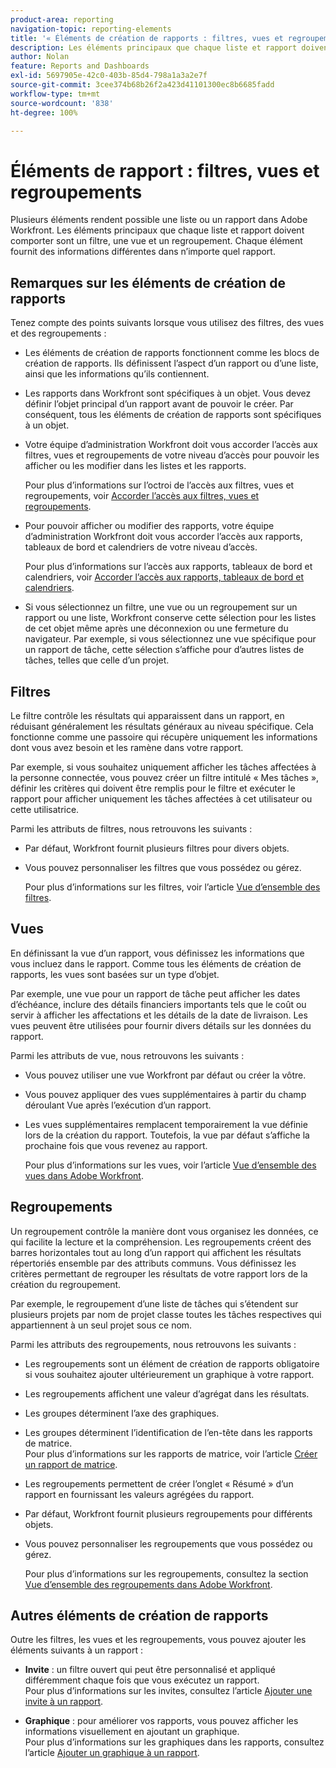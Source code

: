 ```yaml
---
product-area: reporting
navigation-topic: reporting-elements
title: '« Éléments de création de rapports : filtres, vues et regroupements »'
description: Les éléments principaux que chaque liste et rapport doivent avoir dans Workfront sont un filtre, une vue et un regroupement. Chaque élément fournit des informations différentes dans n’importe quel rapport.
author: Nolan
feature: Reports and Dashboards
exl-id: 5697905e-42c0-403b-85d4-798a1a3a2e7f
source-git-commit: 3cee374b68b26f2a423d41101300ec8b6685fadd
workflow-type: tm+mt
source-wordcount: '838'
ht-degree: 100%

---
```


# Éléments de rapport : filtres, vues et regroupements

<!-- Audited: 11/2024 -->

<!--AL: Add information here about all the different kinds of FVGs: in reports, in lists, beta, etc // OR: this article should be a high-level overview of reporting elements. Then, each type of element should have:</p>
<p>- overview for Filters</p>
<p>- create a filter</p>
<p>- share a filter</p>
<p>ALL in Reporting elements but the Shared ones should be linked to Basics> Sharing; some of the articles in the Basics> Navigation> Use lists might beed to link here as well-->

Plusieurs éléments rendent possible une liste ou un rapport dans Adobe Workfront. Les éléments principaux que chaque liste et rapport doivent comporter sont un filtre, une vue et un regroupement. Chaque élément fournit des informations différentes dans n’importe quel rapport.

## Remarques sur les éléments de création de rapports

Tenez compte des points suivants lorsque vous utilisez des filtres, des vues et des regroupements :

* Les éléments de création de rapports fonctionnent comme les blocs de création de rapports. Ils définissent l’aspect d’un rapport ou d’une liste, ainsi que les informations qu’ils contiennent.
* Les rapports dans Workfront sont spécifiques à un objet. Vous devez définir l’objet principal d’un rapport avant de pouvoir le créer. Par conséquent, tous les éléments de création de rapports sont spécifiques à un objet.
* Votre équipe d’administration Workfront doit vous accorder l’accès aux filtres, vues et regroupements de votre niveau d’accès pour pouvoir les afficher ou les modifier dans les listes et les rapports.

  Pour plus d’informations sur l’octroi de l’accès aux filtres, vues et regroupements, voir [Accorder l’accès aux filtres, vues et regroupements](../../../administration-and-setup/add-users/configure-and-grant-access/grant-access-fvg.md).

* Pour pouvoir afficher ou modifier des rapports, votre équipe d’administration Workfront doit vous accorder l’accès aux rapports, tableaux de bord et calendriers de votre niveau d’accès.

  Pour plus d’informations sur l’accès aux rapports, tableaux de bord et calendriers, voir [Accorder l’accès aux rapports, tableaux de bord et calendriers](../../../administration-and-setup/add-users/configure-and-grant-access/grant-access-reports-dashboards-calendars.md).

* Si vous sélectionnez un filtre, une vue ou un regroupement sur un rapport ou une liste, Workfront conserve cette sélection pour les listes de cet objet même après une déconnexion ou une fermeture du navigateur. Par exemple, si vous sélectionnez une vue spécifique pour un rapport de tâche, cette sélection s’affiche pour d’autres listes de tâches, telles que celle d’un projet.

## Filtres

Le filtre contrôle les résultats qui apparaissent dans un rapport, en réduisant généralement les résultats généraux au niveau spécifique. Cela fonctionne comme une passoire qui récupère uniquement les informations dont vous avez besoin et les ramène dans votre rapport.

Par exemple, si vous souhaitez uniquement afficher les tâches affectées à la personne connectée, vous pouvez créer un filtre intitulé « Mes tâches », définir les critères qui doivent être remplis pour le filtre et exécuter le rapport pour afficher uniquement les tâches affectées à cet utilisateur ou cette utilisatrice.

Parmi les attributs de filtres, nous retrouvons les suivants :

* Par défaut, Workfront fournit plusieurs filtres pour divers objets.
* Vous pouvez personnaliser les filtres que vous possédez ou gérez.

  Pour plus d’informations sur les filtres, voir l’article [Vue d’ensemble des filtres](../../../reports-and-dashboards/reports/reporting-elements/filters-overview.md).

## Vues

En définissant la vue d’un rapport, vous définissez les informations que vous incluez dans le rapport. Comme tous les éléments de création de rapports, les vues sont basées sur un type d’objet.

Par exemple, une vue pour un rapport de tâche peut afficher les dates d’échéance, inclure des détails financiers importants tels que le coût ou servir à afficher les affectations et les détails de la date de livraison. Les vues peuvent être utilisées pour fournir divers détails sur les données du rapport.

Parmi les attributs de vue, nous retrouvons les suivants :

* Vous pouvez utiliser une vue Workfront par défaut ou créer la vôtre.
* Vous pouvez appliquer des vues supplémentaires à partir du champ déroulant Vue après l’exécution d’un rapport.
* Les vues supplémentaires remplacent temporairement la vue définie lors de la création du rapport. Toutefois, la vue par défaut s’affiche la prochaine fois que vous revenez au rapport.

  Pour plus d’informations sur les vues, voir l’article [Vue d’ensemble des vues dans Adobe Workfront](../../../reports-and-dashboards/reports/reporting-elements/views-overview.md).

## Regroupements

Un regroupement contrôle la manière dont vous organisez les données, ce qui facilite la lecture et la compréhension. Les regroupements créent des barres horizontales tout au long d’un rapport qui affichent les résultats répertoriés ensemble par des attributs communs. Vous définissez les critères permettant de regrouper les résultats de votre rapport lors de la création du regroupement.

Par exemple, le regroupement d’une liste de tâches qui s’étendent sur plusieurs projets par nom de projet classe toutes les tâches respectives qui appartiennent à un seul projet sous ce nom.

Parmi les attributs des regroupements, nous retrouvons les suivants :

* Les regroupements sont un élément de création de rapports obligatoire si vous souhaitez ajouter ultérieurement un graphique à votre rapport.
* Les regroupements affichent une valeur d’agrégat dans les résultats.
* Les groupes déterminent l’axe des graphiques.
* Les groupes déterminent l’identification de l’en-tête dans les rapports de matrice.\
  Pour plus d’informations sur les rapports de matrice, voir l’article [Créer un rapport de matrice](../../../reports-and-dashboards/reports/creating-and-managing-reports/create-matrix-report.md).

* Les regroupements permettent de créer l’onglet « Résumé » d’un rapport en fournissant les valeurs agrégées du rapport.
* Par défaut, Workfront fournit plusieurs regroupements pour différents objets.
* Vous pouvez personnaliser les regroupements que vous possédez ou gérez.

  Pour plus d’informations sur les regroupements, consultez la section [Vue d’ensemble des regroupements dans Adobe Workfront](../../../reports-and-dashboards/reports/reporting-elements/groupings-overview.md).

## Autres éléments de création de rapports

Outre les filtres, les vues et les regroupements, vous pouvez ajouter les éléments suivants à un rapport :

* **Invite** : un filtre ouvert qui peut être personnalisé et appliqué différemment chaque fois que vous exécutez un rapport.\
  Pour plus d’informations sur les invites, consultez l’article [Ajouter une invite à un rapport](../../../reports-and-dashboards/reports/creating-and-managing-reports/add-prompt-report.md).

* **Graphique** : pour améliorer vos rapports, vous pouvez afficher les informations visuellement en ajoutant un graphique.\
  Pour plus d’informations sur les graphiques dans les rapports, consultez l’article [Ajouter un graphique à un rapport](../../../reports-and-dashboards/reports/creating-and-managing-reports/add-chart-report.md).
